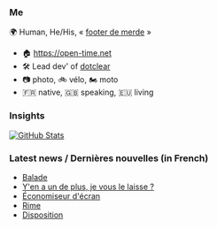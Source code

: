 ### Me

🌍 Human, He/His, « [footer de merde](https://open-time.net/post/2013/07/17/La-veritable-histoire-du-Footer-de-merde-) » 
* 🏠 https://open-time.net 
* 🛠️ Lead dev' of [dotclear](https://git.dotclear.org/dev/dotclear)
* 📷 photo, 🚲 vélo, 🏍️ moto 
* 🇫🇷 native, 🇬🇧 speaking, 🇪🇺 living

### Insights

[![GitHub Stats](https://github-readme-stats-sigma-five.vercel.app/api?username=franck-paul)](https://github.com/franck-paul)

### Latest news / Dernières nouvelles (in French)

<!-- BLOG-POST-LIST:START -->
- [Balade](https://open-time.net/post/2024/01/29/Balade)
- [Y&#39;en a un de plus, je vous le laisse ?](https://open-time.net/post/2024/01/28/Y-en-a-un-de-plus-je-vous-le-laisse)
- [Économiseur d&#39;écran](https://open-time.net/post/2024/01/27/Economiseur-d-ecran)
- [Rime](https://open-time.net/post/2024/01/26/Rime)
- [Disposition](https://open-time.net/post/2024/01/25/Disposition)
<!-- BLOG-POST-LIST:END -->
